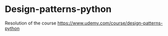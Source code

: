 # Design-patterns-python
Resolution of the course https://www.udemy.com/course/design-patterns-python
